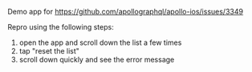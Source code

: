 Demo app for https://github.com/apollographql/apollo-ios/issues/3349

Repro using the following steps:
1. open the app and scroll down the list a few times
2. tap "reset the list"
3. scroll down quickly and see the error message